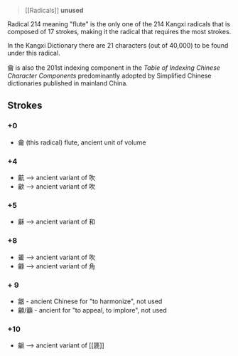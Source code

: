 > [[Radicals]]
> __unused__

Radical 214 meaning "flute" is the only one of the 214 Kangxi radicals that is composed of 17 strokes, making it the radical that requires the most strokes.

In the Kangxi Dictionary there are 21 characters (out of 40,000) to be found under this radical.

龠 is also the 201st indexing component in the *Table of Indexing Chinese Character Components* predominantly adopted by Simplified Chinese dictionaries published in mainland China.

## Strokes 
### +0
* 龠 (this radical) flute, ancient unit of volume

### +4
* 䶳 --> ancient variant of 吹
* 龡 --> ancient variant of 吹

### +5
* 龢 --> ancient variant of 和

### +8
* 䶴 --> ancient variant of 吹
* 龣 --> ancient variant of 角

### + 9
* 龤 - ancient Chinese for "to harmonize", not used
* 龥/籲 - ancient for "to appeal, to implore", not used

### +10
* 䶵 --> ancient variant of [[篪]]
